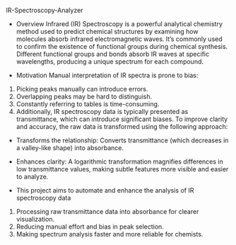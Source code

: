 IR-Spectroscopy-Analyzer

- Overview
Infrared (IR) Spectroscopy is a powerful analytical chemistry method used to predict chemical structures by examining how molecules absorb infrared electromagnetic waves. It’s commonly used to confirm the existence of functional groups during chemical synthesis. Different functional groups and bonds absorb IR waves at specific wavelengths, producing a unique spectrum for each compound.

- Motivation
Manual interpretation of IR spectra is prone to bias:

1. Picking peaks manually can introduce errors.
2. Overlapping peaks may be hard to distinguish.
3. Constantly referring to tables is time-consuming.
4. Additionally, IR spectroscopy data is typically presented as transmittance, which can introduce significant biases. To improve clarity and accuracy, the raw data is transformed using the following approach:

- Transforms the relationship: Converts transmittance (which decreases in a valley-like shape) into absorbance.
- Enhances clarity: A logarithmic transformation magnifies differences in low transmittance values, making subtle features more visible and easier to analyze.

- This project aims to automate and enhance the analysis of IR spectroscopy data
1. Processing raw transmittance data into absorbance for clearer visualization.
2. Reducing manual effort and bias in peak selection.
3. Making spectrum analysis faster and more reliable for chemists.
